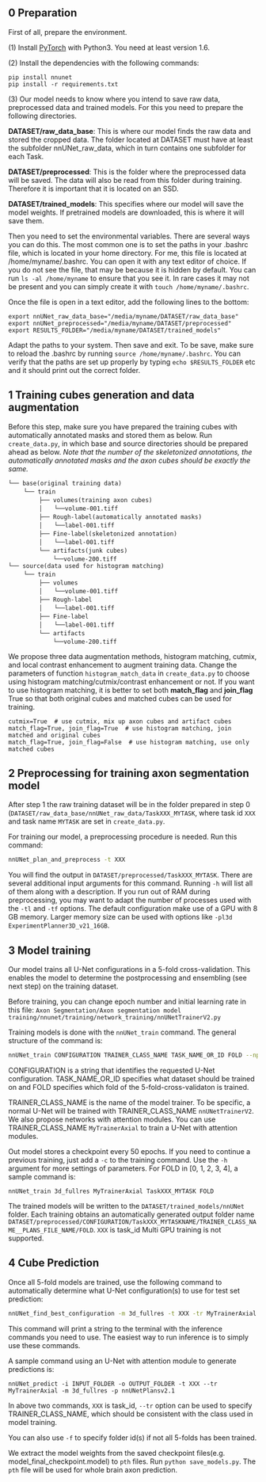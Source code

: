 ## 0 Preparation
First of all, prepare the environment. 

(1) Install [PyTorch](https://pytorch.org/get-started/locally/) with Python3. You need at least version 1.6.

(2) Install the dependencies with the following commands: 
```
pip install nnunet
pip install -r requirements.txt
```
(3) Our model needs to know where you intend to save raw data, preprocessed data and trained models. For this you need to 
prepare the following directories.

**DATASET/raw_data_base**: This is where our model finds the raw data and stored the cropped data. The folder located at 
DATASET must have at least the subfolder nnUNet_raw_data, which in turn contains one subfolder for each Task. 

**DATASET/preprocessed**: This is the folder where the preprocessed data will be saved. The data will also be read from 
this folder during training. Therefore it is important that it is located on an SSD.

**DATASET/trained_models**: This specifies where our model will save the model weights. If pretrained models are downloaded, this 
is where it will save them.

Then you need to set the environmental variables. There are several ways you can do this. The most common one is to set the paths in your .bashrc file, which is located 
in your home directory. For me, this file is located at /home/myname/.bashrc. You can open it with any text editor of 
choice. If you do not see the file, that may be because it is hidden by default. You can run `ls -al /home/myname` to 
ensure that you see it. In rare cases it may not be present and you can simply create it with `touch /home/myname/.bashrc`.

Once the file is open in a text editor, add the following lines to the bottom:
```
export nnUNet_raw_data_base="/media/myname/DATASET/raw_data_base"
export nnUNet_preprocessed="/media/myname/DATASET/preprocessed"
export RESULTS_FOLDER="/media/myname/DATASET/trained_models"
```
Adapt the paths to your system. Then save and exit. To be save, make sure to reload the .bashrc by running `source /home/myname/.bashrc`. 
You can verify that the paths are set up properly by typing `echo $RESULTS_FOLDER` etc and it should print out the correct folder.

## 1 Training cubes generation and data augmentation
Before this step, make sure you have prepared the training cubes with automatically annotated masks and stored them as below.
Run `create_data.py`, in which base and source directories should be prepared ahead as below. *Note that the number of 
the skeletonized annotations, the automatically annotated masks and the axon cubes should be exactly the same.*
```
└── base(original training data)
　　 └── train
　 　 　　├── volumes(training axon cubes)
　　  　　│　　└──volume-001.tiff
　　  　　├── Rough-label(automatically annotated masks)
　　 　 　│　　└──label-001.tiff
　　  　　├── Fine-label(skeletonized annotation)
　　 　 　│　　└──label-001.tiff
　　 　 　└── artifacts(junk cubes)
　　 　　　　　└──volume-200.tiff
└── source(data used for histogram matching)
　　 └── train
　 　 　　├── volumes
　　  　　│　　└──volume-001.tiff
　　  　　├── Rough-label
　　 　 　│　　└──label-001.tiff
　　  　　├── Fine-label
　　 　 　│　　└──label-001.tiff
　　 　 　└── artifacts
　　 　　　　　└──volume-200.tiff
```
We propose three data augmentation methods, histogram matching, cutmix, and local contrast enhancement to augment training data. 
Change the parameters of function `histogram_match_data` in `create_data.py` to choose using histogram matching/cutmix/contrast enhancement or 
not. If you want to use histogram matching, it is better to set both **match_flag** and **join_flag** True so that both 
original cubes and matched cubes can be used for training.

```
cutmix=True  # use cutmix, mix up axon cubes and artifact cubes
match_flag=True, join_flag=True  # use histogram matching, join matched and original cubes
match_flag=True, join_flag=False  # use histogram matching, use only matched cubes
```
## 2 Preprocessing for training axon segmentation model
After step 1 the raw training dataset will be in the folder prepared in step 0 (`DATASET/raw_data_base/nnUNet_raw_data/TaskXXX_MYTASK`, 
where task id `XXX` and task name `MYTASK` are set in `create_data.py`. 

For training our model, a preprocessing procedure is needed. Run this command:
```bash
nnUNet_plan_and_preprocess -t XXX
```
You will find the output in `DATASET/preprocessed/TaskXXX_MYTASK`. 
There are several additional input arguments for this command. Running `-h` will list all of them 
along with a description. If you run out of RAM during preprocessing, you may want to adapt the number of processes 
used with the `-tl` and `-tf` options. The default configuration make use of a GPU with 8 GB memory. Larger memory size 
can be used with options like `-pl3d ExperimentPlanner3D_v21_16GB`.

## 3 Model training
Our model trains all U-Net configurations in a 5-fold cross-validation. This enables the model to determine the 
postprocessing and ensembling (see next step) on the training dataset. 

Before training, you can change epoch number and initial learning rate in this file: `Axon Segmentation/Axon segmentation model training/nnunet/training/network_training/nnUNetTrainerV2.py`

Training models is done with the `nnUNet_train` command. The general structure of the command is:

```bash
nnUNet_train CONFIGURATION TRAINER_CLASS_NAME TASK_NAME_OR_ID FOLD --npz (additional options)
```
CONFIGURATION is a string that identifies the requested U-Net configuration. TASK_NAME_OR_ID specifies what dataset should 
be trained on and FOLD specifies which fold of the 5-fold-cross-validaton is trained. 

TRAINER_CLASS_NAME is the name of the model trainer. To be specific, a normal U-Net will be trained with TRAINER_CLASS_NAME 
`nnUNetTrainerV2`. 
We also propose networks with attention modules. You can use TRAINER_CLASS_NAME `MyTrainerAxial` to train a U-Net with attention modules. 

Out model stores a checkpoint every 50 epochs. If you need to continue a previous training, just add a `-c` to the 
training command. Use the `-h` argument for more settings of parameters. 
For FOLD in [0, 1, 2, 3, 4], a sample command is: 

```
nnUNet_train 3d_fullres MyTrainerAxial TaskXXX_MYTASK FOLD
```
The trained models will be written to the `DATASET/trained_models/nnUNet` folder. Each training obtains an automatically generated 
output folder name `DATASET/preprocessed/CONFIGURATION/TaskXXX_MYTASKNAME/TRAINER_CLASS_NAME__PLANS_FILE_NAME/FOLD`.  `XXX` is task_id
Multi GPU training is not supported.

## 4 Cube Prediction
Once all 5-fold models are trained, use the following command to automatically determine what 
U-Net configuration(s) to use for test set prediction:

```bash
nnUNet_find_best_configuration -m 3d_fullres -t XXX -tr MyTrainerAxial
```
This command will print a string to the terminal with the inference commands you need to use. 
The easiest way to run inference is to simply use these commands. 

A sample command using an U-Net with attention module to generate predictions is: 

```
nnUNet_predict -i INPUT_FOLDER -o OUTPUT_FOLDER -t XXX --tr MyTrainerAxial -m 3d_fullres -p nnUNetPlansv2.1
```

 In above two commands, `XXX` is task_id, `--tr` option can be used to specify TRAINER_CLASS_NAME, which should be consistent with the class used in model training. 

You can also use `-f` to specify folder id(s) if not all 5-folds has been trained. 

We extract the model weights from the saved checkpoint files(e.g. model_final_checkpoint.model) to `pth` files.
Run `python save_models.py`. The `pth` file will be used for whole brain axon prediction.
